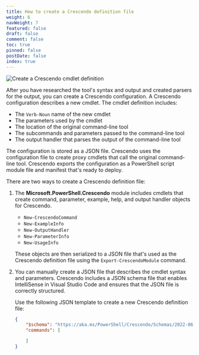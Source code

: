 ```yaml
---
title: How to create a Crescendo definition file
weight: 6
navWeight: 7
featured: false
draft: false
comment: false
toc: true
pinned: false
postDate: false
index: true
---
```

<!-- markdownlint-disable MD041 -->
![Create a Crescendo cmdlet definition][01]

After you have researched the tool's syntax and output and created parsers for the output, you can
create a Crescendo configuration. A Crescendo configuration describes a new cmdlet. The cmdlet
definition includes:

- The `Verb-Noun` name of the new cmdlet
- The parameters used by the cmdlet
- The location of the original command-line tool
- The subcommands and parameters passed to the command-line tool
- The output handler that parses the output of the command-line tool

The configuration is stored as a JSON file. Crescendo uses the configuration file to create proxy
cmdlets that call the original command-line tool. Crescendo exports the configuration as a
PowerShell script module file and manifest that's ready to deploy.

There are two ways to create a Crescendo definition file:

1. The **Microsoft.PowerShell.Crescendo** module includes cmdlets that create command, parameter,
   example, help, and output handler objects for Crescendo.

   - `New-CrescendoCommand`
   - `New-ExampleInfo`
   - `New-OutputHandler`
   - `New-ParameterInfo`
   - `New-UsageInfo`

   These objects are then serialized to a JSON file that's used as the Crescendo definition file
   using the `Export-CrescendoModule` command.

1. You can manually create a JSON file that describes the cmdlet syntax and parameters. Crescendo
   includes a JSON schema file that enables IntelliSense in Visual Studio Code and ensures that the
   JSON file is correctly structured.

   Use the following JSON template to create a new Crescendo definition file:

   ```json
   {
       "$schema": "https://aka.ms/PowerShell/Crescendo/Schemas/2022-06",
       "commands": [

       ]
   }
   ```

<!-- link references -->
[01]: images/crescendo/slide5.png

